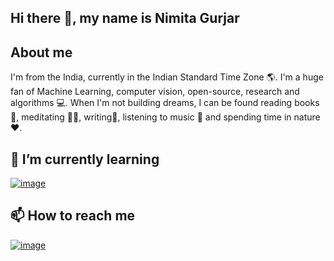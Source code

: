 ## Hi there 👋, my name is Nimita Gurjar

## About me

I'm from the India, currently in the Indian Standard Time Zone 🌎. I'm a huge fan of Machine Learning, computer vision, open-source, research and algorithms 💻. When I'm not building dreams, I can be found reading books 📕, meditating 🧘‍♀️, writing📝, listening to music 🎼 and spending time in nature ❤️.

## 🌱 I’m currently learning

[![image](https://github.com/user-attachments/assets/a9263a93-7a86-476e-a8c9-4449dbb852e3)
](https://www.duolingo.com/profile/gurjar_nimita)

## 📫 How to reach me
[![image](https://github.com/user-attachments/assets/ebc115fc-a518-4b06-99fa-2f2d8a56c5c9)
](gurjarnimita@gmail.com)

<!--
**Nimita775/Nimita775** is a ✨ _special_ ✨ repository because its `README.md` (this file) appears on your GitHub profile.

Here are some ideas to get you started:

- 🔭 I’m currently working on ...
- 🌱 I’m currently learning ...
- 👯 I’m looking to collaborate on ...
- 🤔 I’m looking for help with ...
- 💬 Ask me about ...
- 📫 How to reach me: ...
- 😄 Pronouns: ...
- ⚡ Fun fact: ...
-->
